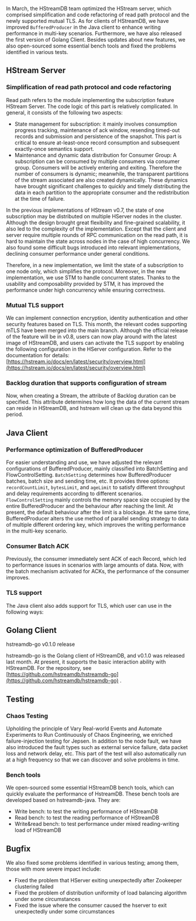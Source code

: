 In March, the HStreamDB team optimized the HStream server, which comprised simplification and code refactoring of read path protocol and the newly supported mutual TLS. As for clients of HStreamDB, we have improved `BufferedProducer` in the Java client to enhance writing performance in multi-key scenarios. Furthermore, we have also released the first version of Golang Client. Besides updates about new features, we also open-sourced some essential bench tools and fixed the problems identified in various tests.

## HStream Server

### Simplification of read path protocol and code refactoring

Read path refers to the module implementing the subscription feature HStream Server. The code logic of this part is relatively complicated. In general, it consists of the following two aspects:

- State management for subscription: it mainly involves consumption progress tracking, maintenance of ack window, resending timed-out records and submission and persistence of the snapshot. This part is critical to ensure at-least-once record consumption and subsequent exactly-once semantics support.
- Maintenance and dynamic data distribution for Consumer Group: A subscription can be consumed by multiple consumers via consumer group. Consumers will be actively entering and exiting. Therefore the number of consumers is dynamic; meanwhile, the transparent partitions of the stream associated are also created dynamically. These dynamics have brought significant challenges to quickly and timely distributing the data in each partition to the appropriate consumer and the redistribution at the time of failure.

In the previous implementations of HStream v0.7, the state of one subscription may be distributed on multiple HServer nodes in the cluster. Although the design brought great flexibility and fine-grained scalability, it also led to the complexity of the implementation. Except that the client and server require multiple rounds of RPC communication on the read path, it is hard to maintain the state across nodes in the case of high concurrency. We also found some difficult bugs introduced into relevant implementations, declining consumer performance under general conditions.

Therefore, in a new implementation, we limit the state of a subscription to one node only, which simplifies the protocol. Moreover, in the new implementation, we use STM to handle concurrent states. Thanks to the usability and composability provided by STM, it has improved the performance under high concurrency while ensuring correctness.

### Mutual TLS support

We can implement connection encryption, identity authentication and other security features based on TLS. This month, the relevant codes supporting mTLS have been merged into the main branch. Although the official release of the feature will be in v0.8, users can now play around with the latest image of HStreamDB, and users can activate the TLS support by enabling the following configuration in the HServer configuration. Refer to the documentation for details: [https://hstream.io/docs/en/latest/security/overview.html](https://hstream.io/docs/en/latest/security/overview.html)

### Backlog duration that supports configuration of stream

Now, when creating a Stream, the attribute of Backlog duration can be specified. This attribute determines how long the data of the current stream can reside in HStreamDB, and hstream will clean up the data beyond this period.

## Java Client

### Performance optimization of BufferedProducer

For easier understanding and use, we have adjusted the relevant configurations of BufferedProducer, mainly classified into BatchSetting and FlowControlSetting. `BatchSetting` determines how BufferedProducer batches, batch size and sending time, etc. It provides three options: `recordCountLimit`, `bytesLimit`, and `ageLimit` to satisfy different throughput and delay requirements according to different scenarios. `FlowControlSetting` mainly controls the memory space size occupied by the entire BufferedProducer and the behaviour after reaching the limit. At present, the default behaviour after the limit is a blockage. At the same time, BufferedProducer alters the use method of parallel sending strategy to data of multiple different ordering key, which improves the writing performance in the multi-key scenario.

### Consumer Batch ACK

Previously, the consumer immediately sent ACK of each Record, which led to performance issues in scenarios with large amounts of data. Now, with the batch mechanism activated for ACKs, the performance of the consumer improves. 

### TLS support

The Java client also adds support for TLS, which user can use in the following ways:

## Golang Client

hstreamdb-go v0.1.0 release

hstreamdb-go is the Golang client of HStreamDB, and v0.1.0 was released last month. At present, it supports the basic interaction ability with HStreamDB. For the repository, see [https://github.com/hstreamdb/hstreamdb-go](https://github.com/hstreamdb/hstreamdb-go) .

## Testing

### Chaos Testing

Upholding the principle of Vary Real-world Events and Automate Experiments to Run Continuously of Chaos Engineering, we enriched failure-injection testing for Jepsen. In addition to the node fault, we have also introduced the fault types such as external service failure, data packet loss and network delay, etc. This part of the test will also automatically run at a high frequency so that we can discover and solve problems in time.

### Bench tools

We open-sourced some essential HStreamDB bench tools, which can quickly evaluate the performance of HstreamDB. These bench tools are developed based on hstreamdb-java. They are:

- Write bench: to test the writing performance of HStreamDB
- Read bench: to test the reading performance of HStreamDB
- Write&read bench: to test performance under mixed reading-writing load of HStreamDB 

## Bugfix

We also fixed some problems identified in various testing; among them, those with more severe impact include:

- Fixed the problem that HServer exiting unexpectedly after Zookeeper clustering failed
- Fixed the problem of distribution uniformity of load balancing algorithm under some circumstances
- Fixed the issue where the consumer caused the hserver to exit unexpectedly under some circumstances

